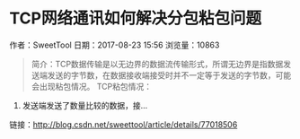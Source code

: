 # TCP网络通讯如何解决分包粘包问题
作者：SweetTool
日期：2017-08-23 15:56
浏览量：10863
> 简介：TCP数据传输是以无边界的数据流传输形式，所谓无边界是指数据发送端发送的字节数，在数据接收端接受时并不一定等于发送的字节数，可能会出现粘包情况。
TCP粘包情况：
1. 发送端发送了数量比较的数据，接...

 链接：http://blog.csdn.net/sweettool/article/details/77018506
